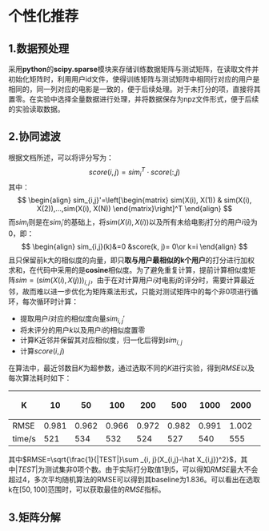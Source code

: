 # 个性化推荐
## 1.数据预处理

采用**python**的**scipy.sparse**模块来存储训练数据矩阵与测试矩阵，在读取文件并初始化矩阵时，利用用户id文件，使得训练矩阵与测试矩阵中相同行对应的用户是相同的，同一列对应的电影是一致的，便于后续处理。对于未打分的项，直接将其置零。在实验中选择全量数据进行处理，并将数据保存为npz文件形式，便于后续的实验读取数据。

## 2.协同滤波

根据文档所述，可以将评分写为：
$$
score(i,j)=sim^T_i \cdot score(:, j)
$$
其中：
$$
\begin{align}
sim_{i,j}'=\left[\begin{matrix}
sim(X(i), X(1)) & sim(X(i), X(2)),...,sim(X(i), X(N))
\end{matrix}\right]^T
\end{align}
$$
而$sim_i$则是在$sim_i'$的基础上，将$sim(X(i), X(i))$以及所有未给电影$j$打分的用户$i$设为0，即：
$$
\begin{align}
sim_{i,j}(k)&=0 &score(k, j)= 0\or k=i 
\end{align}
$$
且只保留前k大的相似度的向量，即只**取与用户最相似的k个用户**的打分进行加权求和，在代码中采用的是**cosine**相似度。为了避免重复计算，提前计算相似度矩阵$sim=(sim(X(i), X(j)))_{i, j}$，由于在对计算用户$i$对电影$j$的评分时，需要计算最近邻，故而难以进一步优化为矩阵乘法形式，只能对测试矩阵中的每个非0项进行循环，每次循环时计算：

- 提取用户$i$对应的相似度向量$sim_{i,j}'$
- 将未评分的用户$k$以及用户$i$的相似度置零
- 计算K近邻并保留其对应相似度，归一化后得到$sim_{i,j}$
- 计算$score(i,j)$

在算法中，最近邻数目$K$为超参数，通过选取不同的$K$进行实验，得到$RMSE$以及每次算法耗时如下：

| K      | 10    | 50    | 100   | 200   | 500   | 1000  | 2000  | 随机算法 |
| ------ | ----- | ----- | ----- | ----- | ----- | ----- | ----- | -------- |
| RMSE   | 0.981 | 0.962 | 0.966 | 0.972 | 0.982 | 0.991 | 1.002 | 1.836    |
| time/s | 521   | 534   | 532   | 524   | 527   | 540   | 555   |          |

其中$RMSE=\sqrt{\frac{1}{|TEST|}\sum _{i, j}(X_{i,j}-\hat X_{i,j})^2}$，其中$|TEST|$为测试集非0项个数。由于实际打分取值1到5，可以得知$RMSE$最大不会超过4，多次平均随机算法的RMSE可以得到其baseline为1.836。可以看出在选取k在$[50,100]$范围时，可以获取最佳的$RMSE$指标。

## 3.矩阵分解

